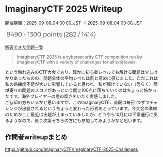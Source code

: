 # ImaginaryCTF 2025 Writeup

開催期間：2025-09-06_04:00:00_JST -> 2025-09-08_04:00:00_JST

<img src="images/rank.png" width="60%">

[解答できた問題一覧](images/problems.png)

> ImaginaryCTF 2025 is a cybersecurity CTF competition run by ImaginaryCTF with a variety of challenges for all skill levels.

という触れ込みのCTF大会であり、確かに初心者レベルでも解ける問題は少しばかりあったものの、問題全体の平均レベルは割と高めに感じました。ただこれは私の熟練度不足が大いに影響していると思われ、私が解けていない（恐らく）簡単寄りの問題のスコアがあっという間に100点に落ちていくのはちょっと怖かったです。海外プレイヤーの層の厚さをいたく実感しました。  
ご存知の方もいるかと思いますが、このImaginaryCTF、普段は毎日1つずつチャレンジが出題されるというちょっと変わった形式をとっています。今大会の準備のためかここ最近は出題が止まっていましたが、どうやら10月には平常運行に戻るようなので、戻り次第そちらの方にも参加してみようかなと思います。

## 作問者writeupまとめ
https://github.com/ImaginaryCTF/ImaginaryCTF-2025-Challenges